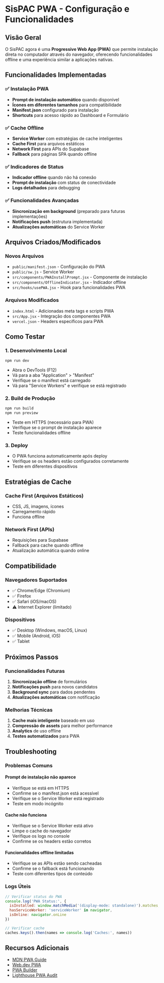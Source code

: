 # SisPAC PWA - Configuração e Funcionalidades

## Visão Geral

O SisPAC agora é uma **Progressive Web App (PWA)** que permite instalação direta no computador através do navegador, oferecendo funcionalidades offline e uma experiência similar a aplicações nativas.

## Funcionalidades Implementadas

### ✅ Instalação PWA
- **Prompt de instalação automático** quando disponível
- **Ícones em diferentes tamanhos** para compatibilidade
- **Manifest.json** configurado para instalação
- **Shortcuts** para acesso rápido ao Dashboard e Formulário

### ✅ Cache Offline
- **Service Worker** com estratégias de cache inteligentes
- **Cache First** para arquivos estáticos
- **Network First** para APIs do Supabase
- **Fallback** para páginas SPA quando offline

### ✅ Indicadores de Status
- **Indicador offline** quando não há conexão
- **Prompt de instalação** com status de conectividade
- **Logs detalhados** para debugging

### ✅ Funcionalidades Avançadas
- **Sincronização em background** (preparado para futuras implementações)
- **Notificações push** (estrutura implementada)
- **Atualizações automáticas** do Service Worker

## Arquivos Criados/Modificados

### Novos Arquivos
- `public/manifest.json` - Configuração do PWA
- `public/sw.js` - Service Worker
- `src/components/PWAInstallPrompt.jsx` - Componente de instalação
- `src/components/OfflineIndicator.jsx` - Indicador offline
- `src/hooks/usePWA.jsx` - Hook para funcionalidades PWA

### Arquivos Modificados
- `index.html` - Adicionadas meta tags e scripts PWA
- `src/App.jsx` - Integração dos componentes PWA
- `vercel.json` - Headers específicos para PWA

## Como Testar

### 1. Desenvolvimento Local
```bash
npm run dev
```
- Abra o DevTools (F12)
- Vá para a aba "Application" > "Manifest"
- Verifique se o manifest está carregado
- Vá para "Service Workers" e verifique se está registrado

### 2. Build de Produção
```bash
npm run build
npm run preview
```
- Teste em HTTPS (necessário para PWA)
- Verifique se o prompt de instalação aparece
- Teste funcionalidades offline

### 3. Deploy
- O PWA funciona automaticamente após deploy
- Verifique se os headers estão configurados corretamente
- Teste em diferentes dispositivos

## Estratégias de Cache

### Cache First (Arquivos Estáticos)
- CSS, JS, imagens, ícones
- Carregamento rápido
- Funciona offline

### Network First (APIs)
- Requisições para Supabase
- Fallback para cache quando offline
- Atualização automática quando online

## Compatibilidade

### Navegadores Suportados
- ✅ Chrome/Edge (Chromium)
- ✅ Firefox
- ✅ Safari (iOS/macOS)
- ⚠️ Internet Explorer (limitado)

### Dispositivos
- ✅ Desktop (Windows, macOS, Linux)
- ✅ Mobile (Android, iOS)
- ✅ Tablet

## Próximos Passos

### Funcionalidades Futuras
1. **Sincronização offline** de formulários
2. **Notificações push** para novos candidatos
3. **Background sync** para dados pendentes
4. **Atualizações automáticas** com notificação

### Melhorias Técnicas
1. **Cache mais inteligente** baseado em uso
2. **Compressão de assets** para melhor performance
3. **Analytics** de uso offline
4. **Testes automatizados** para PWA

## Troubleshooting

### Problemas Comuns

#### Prompt de instalação não aparece
- Verifique se está em HTTPS
- Confirme se o manifest.json está acessível
- Verifique se o Service Worker está registrado
- Teste em modo incógnito

#### Cache não funciona
- Verifique se o Service Worker está ativo
- Limpe o cache do navegador
- Verifique os logs no console
- Confirme se os headers estão corretos

#### Funcionalidades offline limitadas
- Verifique se as APIs estão sendo cacheadas
- Confirme se o fallback está funcionando
- Teste com diferentes tipos de conteúdo

### Logs Úteis
```javascript
// Verificar status do PWA
console.log('PWA Status:', {
  isInstalled: window.matchMedia('(display-mode: standalone)').matches,
  hasServiceWorker: 'serviceWorker' in navigator,
  isOnline: navigator.onLine
})

// Verificar cache
caches.keys().then(names => console.log('Caches:', names))
```

## Recursos Adicionais

- [MDN PWA Guide](https://developer.mozilla.org/en-US/docs/Web/Progressive_web_apps)
- [Web.dev PWA](https://web.dev/progressive-web-apps/)
- [PWA Builder](https://www.pwabuilder.com/)
- [Lighthouse PWA Audit](https://developers.google.com/web/tools/lighthouse)
